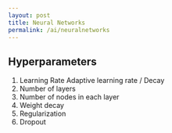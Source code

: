 ```yaml
---
layout: post 
title: Neural Networks
permalink: /ai/neuralnetworks
---
```


## Hyperparameters

1. Learning Rate
    Adaptive learning rate / Decay
2. Number of layers
3. Number of nodes in each layer
4. Weight decay
5. Regularization
6. Dropout